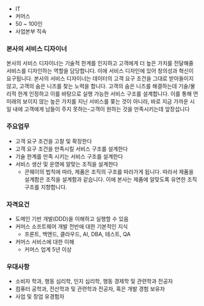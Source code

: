 
- IT
- 커머스
- 50 ~ 100인
- 사업본부 직속


### 본사의 서비스 디자이너

 본사의 서비스 디자이너는 기술적 한계를 인지하고 고객에게 더 높은 가치를 전달해줄 서비스를 디자인하는 역할을 담당합니다. 이에 서비스 디자인에 있어 창의성과 혁신이 요구됩니다. 본사의 서비스 디자이너는 데이터의 고객 요구 조건을 그대로 받아들이지 않고, 고객의 숨은 니즈를 찾는 노력을 합니다. 고객의 숨은 니즈를 해결하는데 기술/물리적 한계 인정하고 이를 바탕으로 실행 가능한 서비스 구조를 설계합니다. 이를 통해 먼 미래의 보이지 않는 높은 가치를 지닌 서비스를 쫒는 것이 아니라, 바로 지금 가까운 시일 내에 고객에게 남들이 주지 못하는-고객이 원하는 것을 만족시키는데 앞장섭니다

### 주요업무

- 고객 요구 조건을 고찰 및 확장한다
- 고객 요구 조건을 만족시킬 서비스 구조를 설계한다
- 기술 한계를 만족 시키는 서비스 구조를 설계한다
- 서비스 생산 및 운영에 알맞는 조직을 설계한다
	- 콘웨이의 법칙에 따라, 제품은 조직의 구조를 따라가게 됩니다. 따라서 제품을 설계함은 조직을 설계함과 같습니다. 이에 본사는 제품에 알맞도록 유연한 조직 구조를 지향합니다. 

### 자격요건

- 도메인 기반 개발(DDD)을 이해하고 실행할 수 있음
- 커머스 소프트웨어 개발 전반에 대한 기본적인 지식
	- 프론트, 백엔드, 클라우드, AI, DBA, 테스트, QA
- 커머스 서비스에 대한 이해
	- 커머스 업계 5년 이상

### 우대사항

- 소비자 학과, 행동 심리학, 인지 심리학, 행동 경제학 및 관련학과 전공자
- 컴퓨터 공학과, 전산학과 및 관련학과 전공자, 혹은 개발 경험 보유자
- 사업 및 창업 유경험자